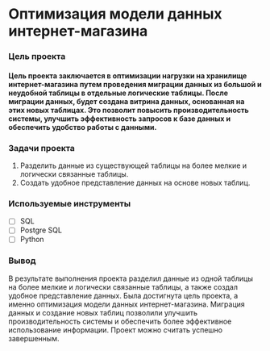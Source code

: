 # Оптимизация модели данных интернет-магазина

### Цель проекта

#### Цель проекта заключается в оптимизации нагрузки на хранилище интернет-магазина путем проведения миграции данных из большой и неудобной таблицы в отдельные логические таблицы. После миграции данных, будет создана витрина данных, основанная на этих новых таблицах. Это позволит повысить производительность системы, улучшить эффективность запросов к базе данных и обеспечить удобство работы с данными.

### Задачи проекта

1. Разделить данные из существующей таблицы на более мелкие и логически связанные таблицы.
2. Создать удобное представление данных на основе новых таблиц.

### Используемые инструменты

- [ ] SQL
- [ ] Postgre SQL
- [ ] Python

### Вывод

В результате выполнения проекта разделил данные из одной таблицы на более мелкие и логически связанные таблицы, а также создал удобное представление данных. Была достигнута цель проекта, а именно оптимизация модели данных интернет-магазина. Миграция данных и создание новых таблиц позволили улучшить производительность системы и обеспечить более эффективное использование информации. Проект можно считать успешно завершенным.
